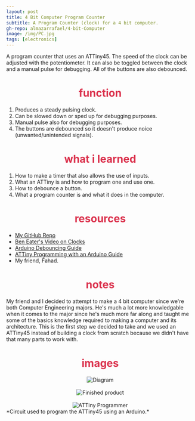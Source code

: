 ```yaml
---
layout: post
title: 4 Bit Computer Program Counter
subtitle: A Program Counter (clock) for a 4 bit computer.
gh-repo: almazarrafael/4-bit-Computer
image: /img/PC.jpg
tags: [electronics]
---
```

A program counter that uses an ATTiny45. The speed of the clock can be adjusted with the potentiometer. It can also be toggled between the clock and a manual pulse for debugging. All of the buttons are also debounced.

<h1> <center> <font color="#DB324D"> function  </font> </center> </h1>

1. Produces a steady pulsing clock.
2. Can be slowed down or sped up for debugging purposes.
3. Manual pulse also for debugging purposes.
4. The buttons are debounced so it doesn't produce noice (unwanted/unintended signals).

<h1> <center> <font color="#DB324D"> what i learned </font> </center> </h1>

1. How to make a timer that also allows the use of inputs.
2. What an ATTiny is and how to program one and use one.
3. How to debounce a button.
4. What a program counter is and what it does in the computer.

<h1> <center> <font color="#DB324D"> resources </font> </center> </h1>

- [My GitHub Repo](https://github.com/almazarrafael/4-bit-Computer)
- [Ben Eater's Video on Clocks](https://www.youtube.com/watch?v=SmQ5K7UQPMM&t=78s)
- [Arduino Debouncing Guide](https://www.arduino.cc/en/Tutorial/Debounce)
- [ATTiny Programming with an Arduino Guide](https://www.instructables.com/id/Program-an-ATtiny-with-Arduino/)
- My friend, Fahad.

<h1> <center> <font color="#DB324D"> notes </font> </center> </h1>

My friend and I decided to attempt to make a 4 bit computer since we're both Computer Engineering majors. He's much a lot more knowledgable when it comes to the major since he's much more far along and taught me some of the basics knowledge required to making a computer and its architecture. This is the first step we decided to take and we used an ATTiny45 instead of building a clock from scratch because we didn't have that many parts to work with.

<h1> <center> <font color="#DB324D"> images </font> </center> </h1>
<center>
<img src="https://raw.githubusercontent.com/almazarrafael/4-Bit-Computer/master/PC_Schematic.PNG?token=ALHDSCXLJXSALG5HKMH7KTC474ME6" alt="Diagram">
<br>
<br>
<img src="https://raw.githubusercontent.com/almazarrafael/4-Bit-Computer/master/PC.jpg?token=ALHDSCSPT37XZ5ZHCUZRTYK474MGW" alt="Finished product">
<br>
<br>
<img src="https://raw.githubusercontent.com/almazarrafael/4-Bit-Computer/master/ATTiny_Programmer.jpg?token=ALHDSCU3GU6LKUUHNAYCB2C474MJU" alt="ATTiny Programmer">
</center>
*Circuit used to program the ATTiny45 using an Arduino.*
